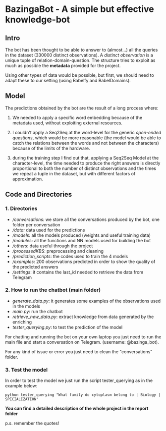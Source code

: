 # BazingaBot - A simple but effective knowledge-bot

## Intro
The bot has been thought to be able to answer to (almost...) all the queries in the dataset (330000 distinct observations). 
A *distinct observation* is a unique tuple of relation-domain-question. The structure tries to exploit as much as possible the **metadata** provided for the project. 

Using other types of data would be possible, but first, we should need to adapt these to our setting (using Babelfy and BabelDomains).

## Model
The predictions obtained by the bot are the result of a long process where:

1. We needed to apply a specific word embedding because of the metadata used, without exploiting external resources.

2. I couldn't apply a Seq2Seq at the word-level for the generic *open-ended questions*, which would be more reasonable (the model would be able to catch the relations between the words and not between the characters) because of the limits of the hardware.

3. during the training step I find out that, applying a Seq2Seq Model at the character-level, the time needed to produce the right answers is directly proportional to both the number of distinct observations and the times we repeat a tuple in the dataset, but with different factors of approximation.

## Code and Directories

### 1. Directories
- */conversations:* we store all the conversations produced by the bot, one folder per conversation
- */data:* data used for the predictions
- */models:* all the models produced (weights and useful training data)
- */modules*: all the functions and NN models used for building the bot
- */others*: data useful through the project
- */processedKBS*: preprocessing and cleaning 
- */prediction_scripts*: the codes used to train the 4 models
- */examples*: 200 observations predicted in order to show the quality of the predicted answers
- */settings*: it contains the last_id needed to retrieve the data from Telegram


### 2. How to run the chatbot (main folder)

- *generate_data.py*: it generates some examples of the observations used in the models
- *main.py*: run the chatbot
- *retrieve_new_data.py*: extract knowledge from data generated by the enriching
- *tester_querying.py*: to test the prediction of the model

For chatting and running the bot on your own laptop you just need to run the main file and start a conversation on Telegram. (username: @bazinga_bot).

For any kind of issue or error you just need to clean the "conversations" folder.

### 3.  Test the model
In order to test the model we just run the script tester_querying as in the example below:

```{r, engine = "bash", eval = FALSE}
python tester_querying "What family do cytoplasm belong to | Biology | SPECIALIZATION"

```

**You can find a detailed description of the whole project in the report folder**

p.s. remember the quotes!
